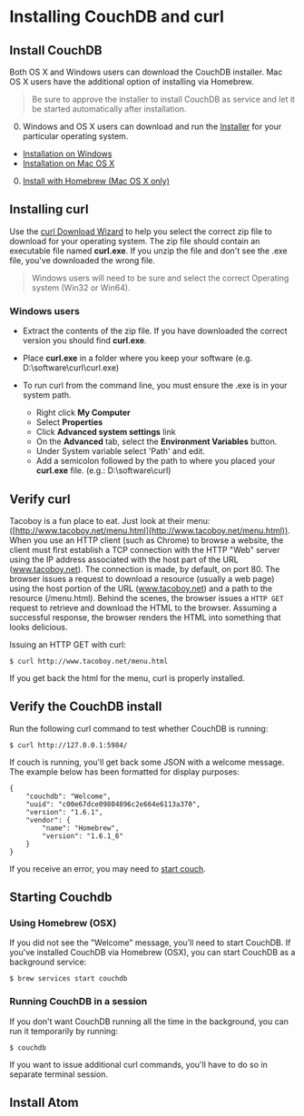 # Installing CouchDB and curl

## Install CouchDB

Both OS X and Windows users can download the CouchDB installer.  Mac OS X users have the additional option of installing via Homebrew.

> Be sure to approve the installer to install CouchDB as service and let it be started automatically after installation.

0. Windows and OS X users can download and run the [Installer](http://couchdb.apache.org/) for your particular operating system.  
  - [Installation on Windows](http://docs.couchdb.org/en/1.6.1/install/windows.html)
  - [Installation on Mac OS X](http://docs.couchdb.org/en/1.6.1/install/mac.html)

0. [Install with Homebrew (Mac OS X only)](http://docs.couchdb.org/en/1.6.1/install/mac.html#installation-with-homebrew)


## Installing curl

Use the [curl Download Wizard](https://curl.haxx.se/dlwiz/?type=bin) to help you select the correct zip file to download for your operating system.  The zip file should contain an executable file named **curl.exe**.  If you unzip the file and don't see the .exe file, you've downloaded the wrong file.

> Windows users will need to be sure and select the correct Operating system (Win32 or Win64).

### Windows users

- Extract the contents of the zip file. If you have downloaded the correct version you should find **curl.exe**.
- Place **curl.exe** in a folder where you keep your software (e.g. D:\software\curl\curl.exe)
- To run curl from the command line, you must ensure the .exe is in your system path.

  - Right click **My Computer**
  - Select **Properties**
  - Click **Advanced system settings** link
  - On the **Advanced** tab, select the **Environment Variables** button.
  - Under System variable select 'Path' and edit.
  - Add a semicolon followed by the path to where you placed your **curl.exe** file. (e.g.: D:\software\curl)


## Verify curl

Tacoboy is a fun place to eat.  Just look at their menu: ([http://www.tacoboy.net/menu.html](http://www.tacoboy.net/menu.html)).  When you use an HTTP client (such as Chrome) to browse a website, the client must first establish a TCP connection with the HTTP "Web" server using the IP address associated with the host part of the URL (www.tacoboy.net). The connection is made, by default, on port 80.  The browser issues a request to download a resource (usually a web page) using the host portion of the URL (www.tacoboy.net) and a path to the resource (/menu.html).  Behind the scenes, the browser issues a `HTTP GET` request to retrieve and download the HTML to the browser. Assuming a successful response, the browser renders the HTML into something that looks delicious.

Issuing an HTTP GET with curl:

```
$ curl http://www.tacoboy.net/menu.html
```

If you get back the html for the menu, curl is properly installed.


## Verify the CouchDB install

Run the following curl command to test whether CouchDB is running:

```
$ curl http://127.0.0.1:5984/
```
If couch is running, you'll get back some JSON with a welcome message. The example below has been formatted for display purposes:

```
{
    "couchdb": "Welcome",
    "uuid": "c00e67dce09804896c2e664e6113a370",
    "version": "1.6.1",
    "vendor": {
        "name": "Homebrew",
        "version": "1.6.1_6"
    }
}
```

If you receive an error, you may need to [start couch](#starting-couchdb).

## Starting Couchdb

### Using Homebrew (OSX)

If you did not see the "Welcome" message, you'll need to start CouchDB.  If you've installed CouchDB via Homebrew (OSX), you can start CouchDB as a background service:

  ```
  $ brew services start couchdb
  ```
### Running CouchDB in a session

If you don't want CouchDB running all the time in the background, you can run it temporarily by running:

  ```
  $ couchdb
  ```

If you want to issue additional curl commands, you'll have to do so in separate terminal session.  

## Install Atom
